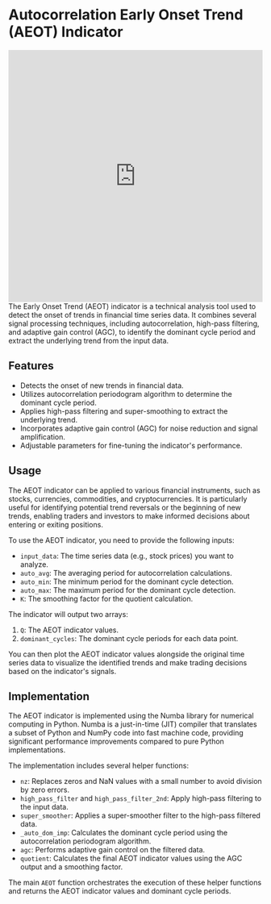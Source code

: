 # Autocorrelation Early Onset Trend (AEOT) Indicator

<iframe src="https://www.tradingview.com/script/ieVGZXw5-APA-Adaptive-Ehlers-Early-Onset-Trend-Loxx/" width="100%" height="500" frameborder="0"></iframe>
The Early Onset Trend (AEOT) indicator is a technical analysis tool used to detect the onset of trends in financial time series data. It combines several signal processing techniques, including autocorrelation, high-pass filtering, and adaptive gain control (AGC), to identify the dominant cycle period and extract the underlying trend from the input data.

## Features

- Detects the onset of new trends in financial data.
- Utilizes autocorrelation periodogram algorithm to determine the dominant cycle period.
- Applies high-pass filtering and super-smoothing to extract the underlying trend.
- Incorporates adaptive gain control (AGC) for noise reduction and signal amplification.
- Adjustable parameters for fine-tuning the indicator's performance.

## Usage

The AEOT indicator can be applied to various financial instruments, such as stocks, currencies, commodities, and cryptocurrencies. It is particularly useful for identifying potential trend reversals or the beginning of new trends, enabling traders and investors to make informed decisions about entering or exiting positions.

To use the AEOT indicator, you need to provide the following inputs:

- `input_data`: The time series data (e.g., stock prices) you want to analyze.
- `auto_avg`: The averaging period for autocorrelation calculations.
- `auto_min`: The minimum period for the dominant cycle detection.
- `auto_max`: The maximum period for the dominant cycle detection.
- `K`: The smoothing factor for the quotient calculation.

The indicator will output two arrays:

1. `Q`: The AEOT indicator values.
2. `dominant_cycles`: The dominant cycle periods for each data point.

You can then plot the AEOT indicator values alongside the original time series data to visualize the identified trends and make trading decisions based on the indicator's signals.

## Implementation

The AEOT indicator is implemented using the Numba library for numerical computing in Python. Numba is a just-in-time (JIT) compiler that translates a subset of Python and NumPy code into fast machine code, providing significant performance improvements compared to pure Python implementations.

The implementation includes several helper functions:

- `nz`: Replaces zeros and NaN values with a small number to avoid division by zero errors.
- `high_pass_filter` and `high_pass_filter_2nd`: Apply high-pass filtering to the input data.
- `super_smoother`: Applies a super-smoother filter to the high-pass filtered data.
- `_auto_dom_imp`: Calculates the dominant cycle period using the autocorrelation periodogram algorithm.
- `agc`: Performs adaptive gain control on the filtered data.
- `quotient`: Calculates the final AEOT indicator values using the AGC output and a smoothing factor.

The main `AEOT` function orchestrates the execution of these helper functions and returns the AEOT indicator values and dominant cycle periods.

